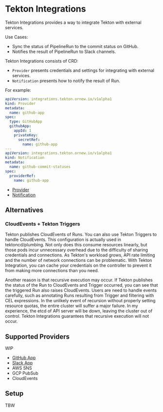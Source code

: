 # Tekton Integrations

Tekton Integrations provides a way to integrate Tekton with external services.

Use Cases:

- Sync the status of PipelineRun to the commit status on GitHub.
- Notifies the result of PipelineRun to Slack channels.

Tekton Integrations consists of CRD:

- `Provider` presents credentials and settings for integrating with external services.
- `Notification` presents how to notify the result of Run.

For example:

```yaml
apiVersion: integrations.tekton.ornew.io/v1alpha1
kind: Provider
metadata:
  name: github-app
spec:
  type: GitHubApp
  githubApp:
    appId: 1
    privateKey:
      secretRef:
        name: github-app
---
apiVersion: integrations.tekton.ornew.io/v1alpha1
kind: Notification
metadata:
  name: github-commit-statuses
spec:
  providerRef:
    name: github-app
```

- [Provider](docs/provider.md)
- [Notification](docs/notification.md)

## Alternatives

### CloudEvents + Tekton Triggers

Tekton publishes CloudEvents of Runs. You can also use Tekton Triggers to handle
CloudEvents. This configuration is actually used in tektoncd/plumbing.
Not only does this consume resources linearly, but those pods incur unnecessary
overhead due to the difficulty of sharing credentials and connections.
As Tekton's workload grows, API rate limiting and the number of network
connections can be problematic.
With Tekton Integration, you can cache your credentials on the controller to
prevent it from making more connections than you need.

Another reason is that recursive execution may occur.
If Tekton publishes the status of the Run to CloudEvents and Trigger occurred,
you can see that the triggered Run also raises CloudEvents.
Users are need to handle events carefully, such as annotating Runs resulting
from Trigger and filtering with CEL expressions.
In the unlikely event of recursion without properly setting resource quotas,
the entire cluster will suffer a major failure. In my experience,
the etcd of API server will be down, leaving the cluster out of control.
Tekton Integrations guarantees that recursive execution will not occur.

## Supported Providers

WIP

- [GitHub App](docs/providers/github.md)
- [Slack App](docs/providers/slack.md)
- AWS SNS
- GCP PubSub
- CloudEvents

## Setup

TBW
